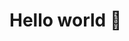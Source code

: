# Hello world :wave:

<!--

I am litjog from Indonesia :indonesia:

I am a programming enthusiast :man_technologist:

## Interest :bulb:

 - Javascript
 - Typescript
 - PHP
 - Node.js
 - React JS
 - MySQL
 - CSS

## Get in touch :email:

Stay awesome :sunglasses:

-->
